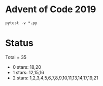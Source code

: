 Advent of Code 2019
===================

```pytest -v *.py```

Status
======

Total = 35

- 0 stars: 18,20
- 1 stars: 12,15,16
- 2 stars: 1,2,3,4,5,6,7,8,9,10,11,13,14,17,19,21
